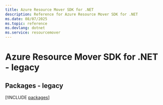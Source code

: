 ```yaml
---
title: Azure Resource Mover SDK for .NET
description: Reference for Azure Resource Mover SDK for .NET
ms.date: 08/07/2025
ms.topic: reference
ms.devlang: dotnet
ms.service: resourcemover
---
```

# Azure Resource Mover SDK for .NET - legacy
## Packages - legacy
[!INCLUDE [packages](resource-mover-index.md)]